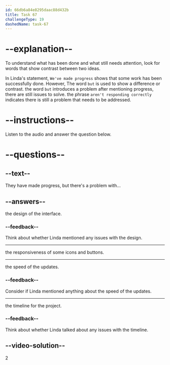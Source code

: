 ```yaml
---
id: 66db6a84e8295daac88d432b
title: Task 67
challengeType: 19
dashedName: task-67
---
```

<!--
AUDIO REFERENCE:
Linda: I've compiled a list. We've made progress, but some icons and buttons aren't responding correctly.
-->

# --explanation--

To understand what has been done and what still needs attention, look for words that show contrast between two ideas. 

In Linda's statement, `We've made progress` shows that some work has been successfully done. However, The word `but` is used to show a difference or contrast. the word `but` introduces a problem after mentioning progress, there are still issues to solve. the phrase `aren't responding correctly` indicates there is still a problem that needs to be addressed.

# --instructions--

Listen to the audio and answer the question below.

# --questions--

## --text--

They have made progress, but there's a problem with...

## --answers--

the design of the interface.

### --feedback--

Think about whether Linda mentioned any issues with the design.

---

the responsiveness of some icons and buttons.

---

the speed of the updates.

### --feedback--

Consider if Linda mentioned anything about the speed of the updates.

---

the timeline for the project.

### --feedback--

Think about whether Linda talked about any issues with the timeline.

## --video-solution--

2
